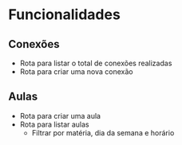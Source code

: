 # Funcionalidades


## Conexões
- Rota para listar o total de conexões realizadas
- Rota para criar uma nova conexão

## Aulas
- Rota para criar uma aula
- Rota para listar aulas
    - Filtrar por matéria, dia da semana e horário


